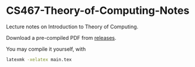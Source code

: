 # CS467-Theory-of-Computing-Notes
Lecture notes on Introduction to Theory of Computing.

Download a pre-compiled PDF from [releases](https://github.com/Victrid/CS467-Theory-of-Computing-Notes/releases).

You may compile it yourself, with
```bash
latexmk -xelatex main.tex
```
